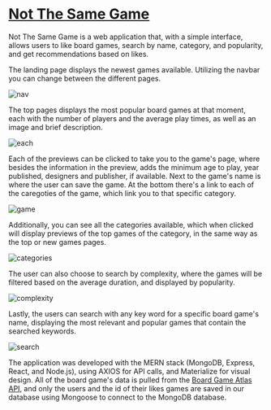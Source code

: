 # [Not The Same Game](https://shrouded-shore-54599.herokuapp.com/top)

Not The Same Game is a web application that, with a simple interface, allows users to like board games, search by name, category, and popularity, and get recommendations based on likes.

The landing page displays the newest games available. Utilizing the navbar you can change between the different pages.

![nav](https://evolatum.github.io/Portfolio/assets/images/ntsg-nav.PNG)

The top pages displays the most popular board games at that moment, each with the number of players and the average play times, as well as an image and brief description.

![each](https://evolatum.github.io/Portfolio/assets/images/ntsg-part.PNG)

Each of the previews can be clicked to take you to the game's page, where besides the information in the preview, adds the minimum age to play, year published, designers and publisher, if available. Next to the game's name is where the user can save the game. At the bottom there's a link to each of the caregoties of the game, which link you to that specific category. 

![game](https://evolatum.github.io/Portfolio/assets/images/ntsg-game.PNG)

Additionally, you can see all the categories available, which when clicked will display previews of the top games of the category, in the same way as the top or new games pages.

![categories](https://evolatum.github.io/Portfolio/assets/images/ntsg-categories.PNG)

The user can also choose to search by complexity, where the games will be filtered based on the average duration, and displayed by popularity.

![complexity](https://evolatum.github.io/Portfolio/assets/images/ntsg-complexity.PNG)

Lastly, the users can search with any key word for a specific board game's name, displaying the most relevant and popular games that contain the searched keywords.

![search](https://evolatum.github.io/Portfolio/assets/images/ntsg-search.PNG)


The application was developed with the MERN stack (MongoDB, Express, React, and Node.js), using AXIOS for API calls, and Materialize for visual design. All of the board game's data is pulled from the [Board Game Atlas API](https://www.boardgameatlas.com/api/docs), and only the users and the id of their likes games are saved in our database using Mongoose to connect to the MongoDB database.
